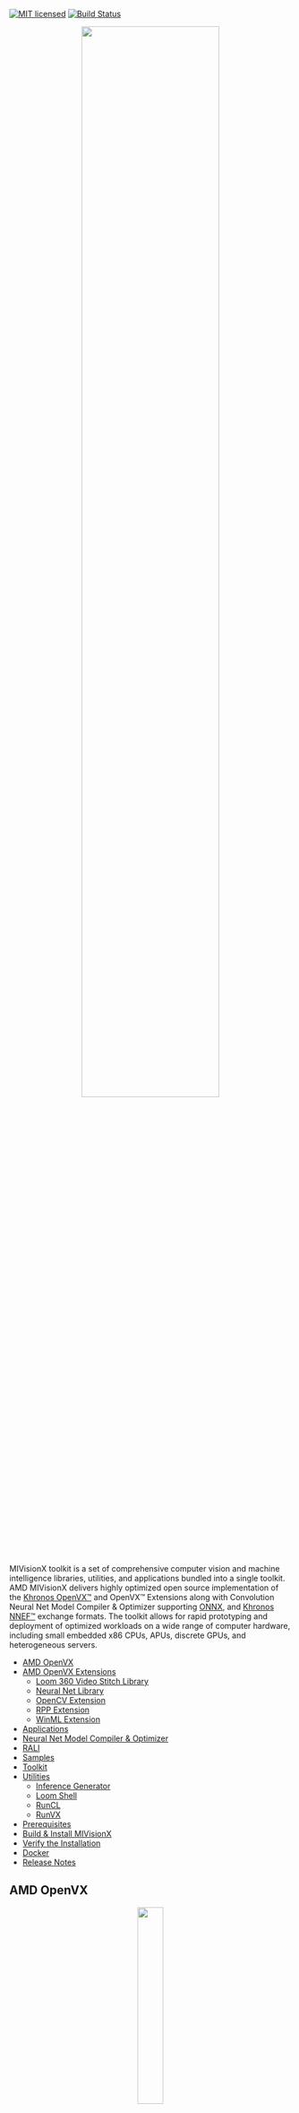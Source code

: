 [![MIT licensed](https://img.shields.io/badge/license-MIT-blue.svg)](https://opensource.org/licenses/MIT)
[![Build Status](https://travis-ci.org/GPUOpen-ProfessionalCompute-Libraries/MIVisionX.svg?branch=master)](https://travis-ci.org/GPUOpen-ProfessionalCompute-Libraries/MIVisionX)

<p align="center"><img width="70%" src="docs/images/MIVisionX.png" /></p>

MIVisionX toolkit is a set of comprehensive computer vision and machine intelligence libraries, utilities, and applications bundled into a single toolkit. AMD MIVisionX delivers highly optimized open source implementation of the <a href="https://www.khronos.org/openvx/" target="_blank">Khronos OpenVX™</a> and OpenVX™ Extensions along with Convolution Neural Net Model Compiler & Optimizer supporting <a href="https://onnx.ai/" target="_blank">ONNX</a>, and <a href="https://www.khronos.org/nnef" target="_blank">Khronos NNEF™</a> exchange formats. The toolkit allows for rapid prototyping and deployment of optimized workloads on a wide range of computer hardware, including small embedded x86 CPUs, APUs, discrete GPUs, and heterogeneous servers.

* [AMD OpenVX](#amd-openvx)
* [AMD OpenVX Extensions](#amd-openvx-extensions)
  * [Loom 360 Video Stitch Library](amd_openvx_extensions/amd_loomsl)
  * [Neural Net Library](amd_openvx_extensions/amd_nn#openvx-neural-network-extension-library-vx_nn)
  * [OpenCV Extension](amd_openvx_extensions/amd_opencv#amd-opencv-extension)
  * [RPP Extension](amd_openvx_extensions/amd_rpp)
  * [WinML Extension](amd_openvx_extensions/amd_winml#amd-winml-extension)
* [Applications](#applications)
* [Neural Net Model Compiler & Optimizer](#neural-net-model-compiler--optimizer)
* [RALI](#rali)
* [Samples](samples#samples)
* [Toolkit](#toolkit)
* [Utilities](#utilities)
  * [Inference Generator](utilities/inference_generator#inference-generator)
  * [Loom Shell](utilities/loom_shell#radeon-loomshell)
  * [RunCL](utilities/runcl#amd-runcl)
  * [RunVX](utilities/runvx#amd-runvx)
* [Prerequisites](#prerequisites)
* [Build & Install MIVisionX](#build--install-mivisionx)
* [Verify the Installation](#verify-the-installation)
* [Docker](#docker)
* [Release Notes](#release-notes)

## AMD OpenVX

<p align="center"><img width="30%" src="https://upload.wikimedia.org/wikipedia/en/thumb/d/dd/OpenVX_logo.svg/1920px-OpenVX_logo.svg.png" /></p>

[AMD OpenVX](amd_openvx#amd-openvx-amd_openvx) is a highly optimized open source implementation of the <a href="https://www.khronos.org/openvx/" target="_blank">Khronos OpenVX™</a> computer vision specification. It allows for rapid prototyping as well as fast execution on a wide range of computer hardware, including small embedded x86 CPUs and large workstation discrete GPUs.

## AMD OpenVX Extensions
The OpenVX framework provides a mechanism to add new vision functions to OpenVX by 3rd party vendors. This project has below mentioned OpenVX [modules](amd_openvx_extensions#amd-openvx-extensions-amd_openvx_extensions) and utilities to extend [amd_openvx](amd_openvx#amd-openvx-amd_openvx) project, which contains the AMD OpenVX Core Engine.

<p align="center"><img width="70%" src="docs/images/MIVisionX-OpenVX-Extensions.png" /></p>

* [amd_loomsl](amd_openvx_extensions/amd_loomsl): AMD Radeon Loom stitching library for live 360 degree video applications
* [amd_nn](amd_openvx_extensions/amd_nn#openvx-neural-network-extension-library-vx_nn): OpenVX neural network module
* [amd_opencv](amd_openvx_extensions/amd_opencv#amd-module-for-opencv-interop-from-openvx-vx_opencv): OpenVX module that implements a mechanism to access OpenCV functionality as OpenVX kernels
* [amd_rpp](amd_openvx_extensions/amd_rpp): OpenVX extension providing an interface to some of the [RPP](https://github.com/GPUOpen-ProfessionalCompute-Libraries/rpp)'s (Radeon Performance Primitives) functions. This extension is used to enable [RALI](rali/README.md) to perform image augmentation.
* [amd_winml](amd_openvx_extensions/amd_winml#amd-winml-extension): WinML extension will allow developers to import a pre-trained ONNX model into an OpenVX graph and add hundreds of different pre & post processing `vision`/`generic`/`user-defined` functions, available in OpenVX and OpenCV interop, to the input and output of the neural net model. This will allow developers to build an end to end application for inference.

## Applications
MIVisionX has several [applications](apps#applications) built on top of OpenVX modules, it uses AMD optimized libraries to build applications which can be used to prototype or used as models to develop a product.

<p align="center"><img width="90%" src="docs/images/MIVisionX-applications.png" /></p>

* [Bubble Pop](apps/bubble_pop#vx-bubble-pop-sample): This sample application creates bubbles and donuts to pop using OpenVX & OpenCV functionality.
* [Cloud Inference Application](apps/cloud_inference#cloud-inference-application): This sample application does inference using a client-server system.
* [Digit Test](apps/dg_test#amd-dgtest): This sample application is used to recognize hand written digits.
* [Image Augmentation](apps/image_augmentation#image-augmentation-application): This sample application demonstrates a basic usage of RALI's C API to load JPEG images from the disk and modify them in different possible ways and displays the output images.
* [MIVisionX Inference Analyzer](apps/mivisionx_inference_analyzer#mivisionx-python-inference-analyzer): This sample application uses pre-trained `ONNX`/`NNEF`/`Caffe` models to analyze and summarize images.
* [MIVisionX OpenVX Classsification](apps#mivisionx-openvx-classsification): This sample application shows how to run supported pre-trained caffe models with MIVisionX RunTime.
* [MIVisionX Validation Tool](apps/mivisionx_validation_tool#mivisionx-python-ml-model-validation-tool): This sample application uses pre-trained `ONNX`/`NNEF`/`Caffe` models to analyze, summarize and validate models.
* [MIVisionX WinML Classification](apps#mivisionx-winml-classification): This sample application shows how to run supported ONNX models with MIVisionX RunTime on Windows.
* [MIVisionX WinML YoloV2](apps#mivisionx-winml-yolov2): This sample application shows how to run tiny yolov2(20 classes) with MIVisionX RunTime on Windows.
* [External Applications](apps#external-application)

## Neural Net Model Compiler & Optimizer

<p align="center"><img width="80%" src="docs/images/modelCompilerWorkflow.png" /></p>

[Neural Net Model Compiler & Optimizer](model_compiler#neural-net-model-compiler--optimizer) converts pre-trained neural net models to MIVisionX runtime code for optimized inference.

## RALI
The Radeon Augmentation Library - [RALI](rali/README.md) is designed to efficiently decode and process images and videos from a variety of storage formats and modify them through a processing graph programmable by the user.

## Toolkit

[MIVisionX Toolkit](toolkit#mivisionx-toolkit), is a comprehensive set of helpful tools for neural net creation, development, training, and deployment. The Toolkit provides you with helpful tools to design, develop, quantize, prune, retrain, and infer your neural network work in any framework. The Toolkit is designed to help you deploy your work to any AMD or 3rd party hardware, from embedded to servers.

MIVisionX provides you with tools for accomplishing your tasks throughout the whole neural net life-cycle, from creating a model to deploying them for your target platforms.

## Utilities
* [inference_generator](utilities/inference_generator#inference-generator): generate inference library from pre-trained CAFFE models
* [loom_shell](utilities/loom_shell/README.md#radeon-loomsh): an interpreter to prototype 360 degree video stitching applications using a script
* [RunVX](utilities/runvx/README.md#amd-runvx): command-line utility to execute OpenVX graph described in GDF text file
* [RunCL](utilities/runcl/README.md#amd-runcl): command-line utility to build, execute, and debug OpenCL programs

## Prerequisites
* CPU: [SSE4.1 or above CPU, 64-bit](https://rocm.github.io/hardware.html)
* GPU: [GFX7 or above](https://rocm.github.io/hardware.html) [optional]
* APU: Carrizo or above [optional]

**Note:** Some modules in MIVisionX can be built for CPU only. To take advantage of advanced features and modules we recommend using AMD GPUs or AMD APUs.

### Windows
* Windows 10
* Windows SDK
* Visual Studio 2017 and above
* Install the latest AMD [drivers](https://www.amd.com/en/support)
* Install [OpenCL SDK](https://github.com/GPUOpen-LibrariesAndSDKs/OCL-SDK/releases/tag/1.0)
* Install [OpenCV 3.4](https://github.com/opencv/opencv/releases/tag/3.4.0)
  * Set `OpenCV_DIR` environment variable to `OpenCV/build` folder
  * Add `%OpenCV_DIR%\x64\vc14\bin` or `%OpenCV_DIR%\x64\vc15\bin` to your `PATH`

### Linux
* Install [ROCm](https://rocm.github.io/ROCmInstall.html) 
* ROCm CMake, MIOpenGEMM & MIOpen for Neural Net Extensions (vx_nn)
* CMake 2.8 or newer [download](http://cmake.org/download/)
* Qt Creator for [Cloud Inference Client](apps/cloud_inference/client_app/README.md)
* [Protobuf](https://github.com/google/protobuf) for inference generator & model compiler
  * install `libprotobuf-dev` and `protobuf-compiler` needed for vx_nn
* [OpenCV 3.4](https://github.com/opencv/opencv/releases/tag/3.4.0)
  * Set `OpenCV_DIR` environment variable to `OpenCV/build` folder
* [FFMPEG n4.0.4](https://github.com/FFmpeg/FFmpeg/releases/tag/n4.0.4) - Optional
  * FFMPEG is required for amd_media & mv_deploy modules
  
#### Prerequisites setup script for Linux - `MIVisionX-setup.py`

For the convenience of the developer, we here provide the setup script which will install all the dependencies required by this project.

**MIVisionX-setup.py** builds all the prerequisites required by MIVisionX. The setup script creates a deps folder and installs all the prerequisites, this script only needs to be executed once. If directory option is not given, the script will install deps folder in the home directory(~/) by default, else in the user specified location.

##### Prerequisites for running the script
1. Ubuntu `16.04`/`18.04` or CentOS `7.5`/`7.6`
2. X Window
3. [ROCm supported hardware](https://rocm.github.io/hardware.html)
4. [ROCm](https://github.com/RadeonOpenCompute/ROCm#installing-from-amd-rocm-repositories)

**usage:**
````
python MIVisionX-setup.py --directory [setup directory - optional]
                          --installer [Package management tool - optional (default:apt-get) [options: Ubuntu:apt-get;CentOS:yum]]
                          --miopen    [MIOpen Version - optional (default:2.1.0)]
                          --miopengemm[MIOpenGEMM Version - optional (default:1.1.5)]
                          --ffmpeg    [FFMPEG Installation - optional (default:no) [options:Install ffmpeg - yes]]
                          --rpp       [RPP Installation - optional (default:yes) [options:yes/no]]
                          --reinstall [Remove previous setup and reinstall (default:no)[options:yes/no]]
````
**Note:** use `--installer yum` for **CentOS**

**Note:** ROCm upgrade with `sudo apt upgrade` requires the setup script rerun. 

##### Refer to [Wiki](https://github.com/GPUOpen-ProfessionalCompute-Libraries/MIVisionX/wiki/Suggested-development-workflow) page for developer instructions.

## Build & Install MIVisionX

### Windows

#### Using .msi packages

* [MIVisionX-installer.msi](https://github.com/GPUOpen-ProfessionalCompute-Libraries/MIVisionX/releases): MIVisionX
* [MIVisionX_WinML-installer.msi](https://github.com/GPUOpen-ProfessionalCompute-Libraries/MIVisionX/releases): MIVisionX for WinML

#### Using `Visual Studio 2017` on 64-bit `Windows 10`
* Install [Windows Prerequisites](#windows)
* Use `MIVisionX.sln` to build for x64 platform

**NOTE:** vx_nn is not supported on Windows in this release

### Linux

#### Using `apt-get`/`yum`

##### Prerequisites
1. Ubuntu `16.04`/`18.04` or CentOS `7.5`/`7.6`
2. [ROCm supported hardware](https://rocm.github.io/hardware.html)
3. [ROCm](https://github.com/RadeonOpenCompute/ROCm#installing-from-amd-rocm-repositories)

###### Ubuntu
````
sudo apt-get install mivisionx
````
###### CentOS
````
sudo yum install mivisionx
````
 **Note:**
  * vx_winml is not supported on linux
  * source code will not available with apt-get/yum install
  * executables placed in `/opt/rocm/mivisionx/bin` and libraries in `/opt/rocm/mivisionx/lib`
  * OpenVX and module header files into `/opt/rocm/mivisionx/include`
  * model compiler, toolkit, & samples placed in `/opt/rocm/mivisionx`
  * Package (.deb & .rpm) install requires OpenCV v3.4.0 to execute AMD OpenCV extensions

#### Using `MIVisionX-setup.py` and `CMake` on Linux (Ubuntu `16.04`/`18.04` or CentOS `7.5`/`7.6`) with ROCm
* Install [ROCm](https://rocm.github.io/ROCmInstall.html)
* Use the below commands to setup and build MIVisionX
````
git clone https://github.com/GPUOpen-ProfessionalCompute-Libraries/MIVisionX.git
cd MIVisionX
````
````
python MIVisionX-setup.py --directory [setup directory - optional]
                          --installer [Package management tool - optional (default:apt-get) [options: Ubuntu:apt-get;CentOS:yum]]
                          --miopen    [MIOpen Version - optional (default:2.1.0)]
                          --miopengemm[MIOpenGEMM Version - optional (default:1.1.5)]
                          --ffmpeg    [FFMPEG Installation - optional (default:no) [options:Install ffmpeg - yes]]
                          --rpp       [RPP Installation - optional (default:yes) [options:yes/no]]
                          --reinstall [Remove previous setup and reinstall (default:no)[options:yes/no]]
````
**Note:** Use `--installer yum` for **CentOS**
````
mkdir build
cd build
cmake ../
make -j8
sudo make install
````
  **Note:**
   * vx_winml is not supported on Linux
   * the installer will copy all executables into `/opt/rocm/mivisionx/bin` and libraries into `/opt/rocm/mivisionx/lib`
   * the installer also copies all the OpenVX and module header files into `/opt/rocm/mivisionx/include` folder

#### Using `CMake` on Linux (Ubuntu `16.04`/`18.04` or CentOS `7.5`/`7.6`) with ROCm
* Install [ROCm](https://rocm.github.io/ROCmInstall.html)
* git clone, build and install other ROCm projects (using `cmake` and `% make install`) in the below order for vx_nn.
  * [rocm-cmake](https://github.com/RadeonOpenCompute/rocm-cmake)
  * [MIOpenGEMM](https://github.com/ROCmSoftwarePlatform/MIOpenGEMM)
  * [MIOpen](https://github.com/ROCmSoftwarePlatform/MIOpen) -- make sure to use `-DMIOPEN_BACKEND=OpenCL` option with cmake
* install [protobuf](https://github.com/protocolbuffers/protobuf/releases/tag/v3.5.2)
* install [OpenCV](https://github.com/opencv/opencv/releases/tag/3.3.0)
* install [FFMPEG n4.0.4](https://github.com/FFmpeg/FFmpeg/releases/tag/n4.0.4) - Optional
* build and install (using `cmake` and `% make install`)
  * executables will be placed in `bin` folder
  * libraries will be placed in `lib` folder
  * the installer will copy all executables into `/opt/rocm/mivisionx/bin` and libraries into `/opt/rocm/mivisionx/lib`
  * the installer also copies all the OpenVX and OpenVX module header files into `/opt/rocm/mivisionx/include` folder
* add the installed library path to LD_LIBRARY_PATH environment variable (default `/opt/rocm/mivisionx/lib`)
* add the installed executable path to PATH environment variable (default `/opt/rocm/mivisionx/bin`)

## Verify the Installation

### Linux
* The installer will copy all executables into `/opt/rocm/mivisionx/bin` and libraries into `/opt/rocm/mivisionx/lib`
* The installer also copies all the OpenVX and OpenVX module header files into `/opt/rocm/mivisionx/include` folder
* Apps, Samples, Documents, Model Compiler and Toolkit are placed into `/opt/rocm/mivisionx`
* Run samples to verify the installation
  * **Canny Edge Detection**
  
  <p align="center"><img width="60%" src="samples/images/canny_image.PNG" /></p>
  
  ````
  export PATH=$PATH:/opt/rocm/mivisionx/bin
  export LD_LIBRARY_PATH=$LD_LIBRARY_PATH:/opt/rocm/mivisionx/lib
  runvx /opt/rocm/mivisionx/samples/gdf/canny.gdf 
  ````
**Note:** More samples are available [here](samples#samples)

### Windows
* MIVisionX.sln builds the libraries & executables in the folder `MIVisionX/x64`
* Use RunVX to test the build
```
./runvx.exe PATH_TO/MIVisionX/samples/gdf/skintonedetect.gdf
```

## Docker

MIVisionX provides developers with docker images for Ubuntu 16.04, Ubuntu 18.04, CentOS 7.5, & CentOS 7.6. Using docker images developers can quickly prototype and build applications without having to be locked into a single system setup or lose valuable time figuring out the dependencies of the underlying software.

### MIVisionX Docker
* [Ubuntu 16.04](https://hub.docker.com/r/mivisionx/ubuntu-16.04)
* [Ubuntu 18.04](https://hub.docker.com/r/mivisionx/ubuntu-18.04)
* [CentOS 7.5](https://hub.docker.com/r/mivisionx/centos-7.5)
* [CentOS 7.6](https://hub.docker.com/r/mivisionx/centos-7.6)

### Docker Workflow Sample on Ubuntu 16.04

#### Prerequisites
* Ubuntu `16.04`
* [rocm supported hardware](https://rocm.github.io/hardware.html)

#### Workflow
* Step 1 - *Install rocm-dkms*
````
sudo apt update
sudo apt dist-upgrade
sudo apt install libnuma-dev
sudo reboot
````
````
wget -qO - http://repo.radeon.com/rocm/apt/debian/rocm.gpg.key | sudo apt-key add -
echo 'deb [arch=amd64] http://repo.radeon.com/rocm/apt/debian/ xenial main' | sudo tee /etc/apt/sources.list.d/rocm.list
sudo apt update
sudo apt install rocm-dkms
sudo reboot
````

* Step 2 - *Setup Docker*
````
sudo apt-get install curl
sudo curl -fsSL https://download.docker.com/linux/ubuntu/gpg | sudo apt-key add -
sudo add-apt-repository "deb [arch=amd64] https://download.docker.com/linux/ubuntu $(lsb_release -cs) stable"
sudo apt-get update
apt-cache policy docker-ce
sudo apt-get install -y docker-ce
sudo systemctl status docker
````

* Step 3 - *Get Docker Image*
````
sudo docker pull mivisionx/ubuntu-16.04
````

* Step 4 - *Run the docker image*
````
sudo docker run -it --device=/dev/kfd --device=/dev/dri --cap-add=SYS_RAWIO --device=/dev/mem --group-add video --network host mivisionx/ubuntu-16.04
````
  * Optional: Map localhost directory on the docker image
    * option to map the localhost directory with trained caffe models to be accessed on the docker image.
    * usage: -v {LOCAL_HOST_DIRECTORY_PATH}:{DOCKER_DIRECTORY_PATH} 
````
sudo docker run -it -v /home/:/root/hostDrive/ --device=/dev/kfd --device=/dev/dri --cap-add=SYS_RAWIO --device=/dev/mem --group-add video --network host mivisionx/ubuntu-16.04
````

**Note:** **Display option with docker**
* Using host display
````
xhost +local:root
sudo docker run -it --device=/dev/kfd --device=/dev/dri --cap-add=SYS_RAWIO --device=/dev/mem --group-add video --network host --env DISPLAY=unix$DISPLAY --privileged --volume $XAUTH:/root/.Xauthority --volume /tmp/.X11-unix/:/tmp/.X11-unix mivisionx/ubuntu-16.04:latest
````
* Test display with MIVisionX sample
````
export PATH=$PATH:/opt/rocm/mivisionx/bin
export LD_LIBRARY_PATH=$LD_LIBRARY_PATH:/opt/rocm/mivisionx/lib
runvx /opt/rocm/mivisionx/samples/gdf/canny.gdf 
````

## Release Notes

### Known issues
* Package (.deb & .rpm) install requires **OpenCV `v3.4.0`** to execute AMD OpenCV extensions
* ROCm `3.0` and above has known to slow down OpenCL kernels.

### Tested configurations
* Windows 10
* Linux: Ubuntu - `16.04`/`18.04` & CentOS - `7.5`/`7.6`
* ROCm: rocm-dkms - `3.1.44`
* rocm-cmake - [github master:ac45c6e](https://github.com/RadeonOpenCompute/rocm-cmake/tree/master)
* MIOpenGEMM - [1.1.5](https://github.com/ROCmSoftwarePlatform/MIOpenGEMM/releases/tag/1.1.5)
* MIOpen - [2.1.0](https://github.com/ROCmSoftwarePlatform/MIOpen/releases/tag/2.1.0)
* Protobuf - [V3.5.2](https://github.com/protocolbuffers/protobuf/releases/tag/v3.5.2)
* OpenCV - [3.4.0](https://github.com/opencv/opencv/releases/tag/3.4.0)
* Dependencies for all the above packages
